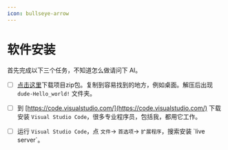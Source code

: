 ```yaml
---
icon: bullseye-arrow
---
```


# 软件安装

首先完成以下三个任务，不知道怎么做请问下 AI。

* [ ] [点击这里](https://dudejs.gt4t.ai/1.get_started/dude-Hello_world!.zip)下载项目zip包。复制到容易找到的地方，例如桌面。解压后出现 `dude-Hello_world!` 文件夹。
* [ ] 到 [https://code.visualstudio.com/](https://code.visualstudio.com/) 下载安装 `Visual Studio Code`，很多专业程序员，包括我，都用它工作。
* [ ] 运行 `Visual Studio Code`，点 `文件`-> `首选项`-> `扩展程序`，搜索安装 \`live server\`。

